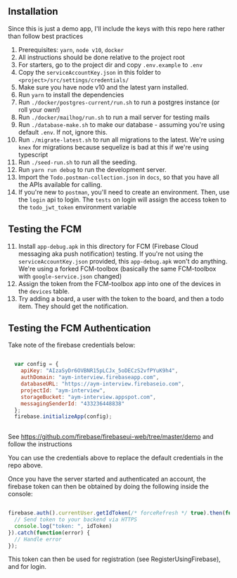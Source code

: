 ## Installation

Since this is just a demo app, I'll include the keys with this repo here rather than follow best practices

1. Prerequisites: `yarn`, `node v10`, `docker`
1. All instructions should be done relative to the project root
1. For starters, go to the project dir and copy `.env.example` to `.env`
2. Copy the `serviceAccountKey.json` in this folder to `<project>/src/settings/credentials/`
3. Make sure you have node v10 and the latest yarn installed.
4. Run `yarn` to install the dependencies
5. Run `./docker/postgres-current/run.sh` to run a postgres instance (or roll your own!)
6. Run `./docker/mailhog/run.sh` to run a mail server for testing mails
7. Run `./database-make.sh` to make our database - assuming you're using default `.env`. If not, ignore this.
8. Run `./migrate-latest.sh` to run all migrations to the latest. We're using `knex` for migrations because sequelize
is bad at this if we're using typescript
9. Run `./seed-run.sh` to run all the seeding.
10. Run `yarn run debug` to run the development server.
10. Import the `Todo.postman-collection.json` in `docs`, so that you have all the APIs available for calling.
11. If you're new to `postman`, you'll need to create an environment. Then, use the `login` api to login. The `tests`
on login will assign the access token to the `todo_jwt_token` environment variable

## Testing the FCM

11. Install `app-debug.apk` in this directory for FCM (Firebase Cloud messaging aka push notification) testing.
If you're not using the `serviceAccountKey.json` provided, this `app-debug.apk` won't do anything.
We're using a forked FCM-toolbox (basically the same FCM-toolbox with `google-service.json` changed)
12. Assign the token from the FCM-toolbox app into one of the devices in the `devices` table.
13. Try adding a board, a user with the token to the board, and then a todo item. They should get the notification.

## Testing the FCM Authentication

Take note of the firebase credentials below:

```js

  var config = {
    apiKey: "AIzaSyDr6OVBNR15pLCJx_5oDECzS2vfPYuK9h4",
    authDomain: "aym-interview.firebaseapp.com",
    databaseURL: "https://aym-interview.firebaseio.com",
    projectId: "aym-interview",
    storageBucket: "aym-interview.appspot.com",
    messagingSenderId: "433236448838"
  };
  firebase.initializeApp(config);
  
```

See https://github.com/firebase/firebaseui-web/tree/master/demo and follow the instructions

You can use the credentials above to replace the default credentials in the repo above.

Once you have the server started and authenticated an account, the firebase token can then be obtained by doing the following inside the console:

```js

firebase.auth().currentUser.getIdToken(/* forceRefresh */ true).then(function(idToken) {
  // Send token to your backend via HTTPS
  console.log("token: ", idToken)
}).catch(function(error) {
  // Handle error
});

```

This token can then be used for registration (see RegisterUsingFirebase), and for login.
